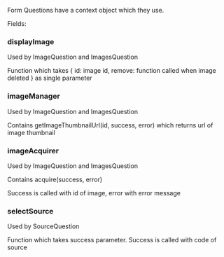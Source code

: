 Form Questions have a context object which they use.

Fields:

### displayImage

Used by ImageQuestion and ImagesQuestion

Function which takes { id: image id, remove: function called when image deleted } as single parameter

### imageManager

Used by ImageQuestion and ImagesQuestion

Contains getImageThumbnailUrl(id, success, error) which returns url of image thumbnail

### imageAcquirer

Used by ImageQuestion and ImagesQuestion

Contains acquire(success, error)

Success is called with id of image, error with error message

### selectSource

Used by SourceQuestion

Function which takes success parameter. Success is called with code of source
